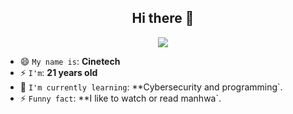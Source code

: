 <h2 align="center">Hi there 👋</h2>

<p align="center">
    <img src="https://komarev.com/ghpvc/?username=Cin3t3ch7&color=blueviolet"/> 
</p>

- 😄 `My name is`: **Cinetech**
- ⚡ `I'm`: **21 years old**
- 🌱 `I'm currently learning`: **Cybersecurity and programming`.
- ⚡ `Funny fact`: **I like to watch or read manhwa`.
